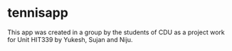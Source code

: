 # tennisapp

This app was created in a group by the students of CDU as a project work for Unit HIT339 by Yukesh, Sujan and Niju.
